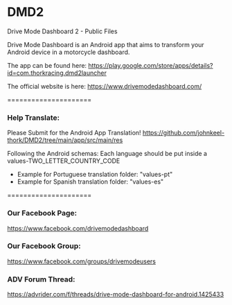 # DMD2
Drive Mode Dashboard 2 - Public Files

Drive Mode Dashboard is an Android app that aims to transform your Android device in a motorcycle dashboard.


The app can be found here:
https://play.google.com/store/apps/details?id=com.thorkracing.dmd2launcher


The official website is here:
https://www.drivemodedashboard.com/


=====================


### Help Translate:
Please Submit for the Android App Translation!
https://github.com/johnkeel-thork/DMD2/tree/main/app/src/main/res

Following the Android schemas:
Each language should be put inside a values-TWO_LETTER_COUNTRY_CODE
- Example for Portuguese translation folder: "values-pt"
- Example for Spanish translation folder: "values-es"


=====================


### Our Facebook Page:
https://www.facebook.com/drivemodedashboard


### Our Facebook Group:
https://www.facebook.com/groups/drivemodeusers

    
### ADV Forum Thread:
https://advrider.com/f/threads/drive-mode-dashboard-for-android.1425433

